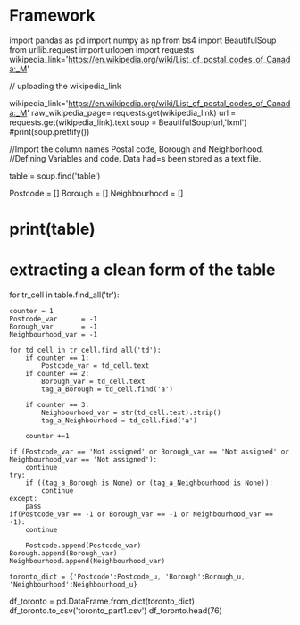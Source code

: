 # Framework
import pandas as pd
import numpy as np
from bs4 import BeautifulSoup
from urllib.request import urlopen
import requests
wikipedia_link='https://en.wikipedia.org/wiki/List_of_postal_codes_of_Canada:_M'


// uploading the wikipedia_link


wikipedia_link='https://en.wikipedia.org/wiki/List_of_postal_codes_of_Canada:_M'
raw_wikipedia_page= requests.get(wikipedia_link)
url  = requests.get(wikipedia_link).text
soup = BeautifulSoup(url,'lxml')
#print(soup.prettify())

//Import the column names Postal code, Borough and Neighborhood.
//Defining Variables and code. Data had=s been stored as a text file.

table = soup.find('table')

Postcode      = []
Borough       = []
Neighbourhood = []

# print(table)

# extracting a clean form of the table
for tr_cell in table.find_all('tr'):
    
    counter = 1
    Postcode_var      = -1
    Borough_var       = -1
    Neighbourhood_var = -1
    
    for td_cell in tr_cell.find_all('td'):
        if counter == 1: 
            Postcode_var = td_cell.text
        if counter == 2: 
            Borough_var = td_cell.text
            tag_a_Borough = td_cell.find('a')
            
        if counter == 3: 
            Neighbourhood_var = str(td_cell.text).strip()
            tag_a_Neighbourhood = td_cell.find('a')
            
        counter +=1
        
    if (Postcode_var == 'Not assigned' or Borough_var == 'Not assigned' or Neighbourhood_var == 'Not assigned'): 
        continue
    try:
        if ((tag_a_Borough is None) or (tag_a_Neighbourhood is None)):
            continue
    except:
        pass
    if(Postcode_var == -1 or Borough_var == -1 or Neighbourhood_var == -1):
        continue
        
        Postcode.append(Postcode_var)
    Borough.append(Borough_var)
    Neighbourhood.append(Neighbourhood_var)
    
    toronto_dict = {'Postcode':Postcode_u, 'Borough':Borough_u, 'Neighbourhood':Neighbourhood_u}
df_toronto = pd.DataFrame.from_dict(toronto_dict)
df_toronto.to_csv('toronto_part1.csv')
df_toronto.head(76)
